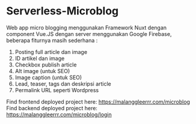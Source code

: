 # Serverless-Microblog
Web app micro blogging menggunakan Framework Nuxt dengan component Vue.JS dengan server menggunakan Google Firebase, 
beberapa fiturnya masih sederhana :
1.  Posting full article dan image
2.  ID artikel dan image
3.  Checkbox publish article
4.  Alt image (untuk SEO)
5.  Image caption (untuk SEO)
6.  Lead, teaser, tags dan deskripsi article
7.  Permalink URL seperti Wordpress

Find frontend deployed project here: https://malanggleerrr.com/microblog <br>
Find backend deployed project here: https://malanggleerrr.com/microblog/login
